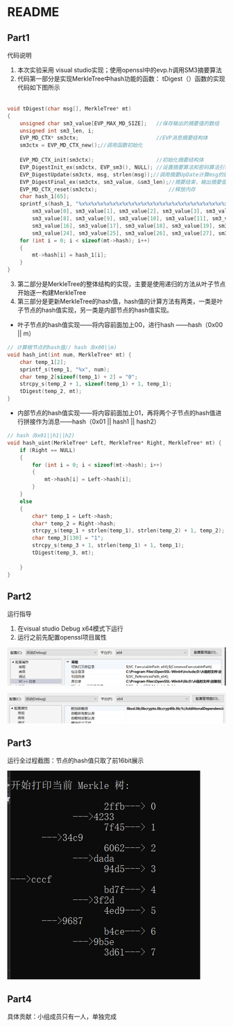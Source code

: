 #  README

## Part1

代码说明

1. 本次实验采用 visual studio实现；使用openssl中的evp.h调用SM3摘要算法
2. 代码第一部分是实现MerkleTree中hash功能的函数： tDigest（）函数的实现代码如下图所示

```c++

void tDigest(char msg[], MerkleTree* mt)
{
	unsigned char sm3_value[EVP_MAX_MD_SIZE];   //保存输出的摘要值的数组
	unsigned int sm3_len, i;
	EVP_MD_CTX* sm3ctx;                         //EVP消息摘要结构体
	sm3ctx = EVP_MD_CTX_new();//调用函数初始化

	EVP_MD_CTX_init(sm3ctx);                    //初始化摘要结构体
	EVP_DigestInit_ex(sm3ctx, EVP_sm3(), NULL); //设置摘要算法和密码算法引擎，这里密码算法使用sm3，算法引擎使用OpenSSL默认引擎即软算法
	EVP_DigestUpdate(sm3ctx, msg, strlen(msg));//调用摘要UpDate计算msg的摘要
	EVP_DigestFinal_ex(sm3ctx, sm3_value, &sm3_len);//摘要结束，输出摘要值   
	EVP_MD_CTX_reset(sm3ctx);                       //释放内存
	char hash_1[65];
	sprintf_s(hash_1, "%x%x%x%x%x%x%x%x%x%x%x%x%x%x%x%x%x%x%x%x%x%x%x%x%x%x%x%x%x%x%x%x",
		sm3_value[0], sm3_value[1], sm3_value[2], sm3_value[3], sm3_value[4], sm3_value[5], sm3_value[6], sm3_value[7],
		sm3_value[8], sm3_value[9], sm3_value[10], sm3_value[11], sm3_value[12], sm3_value[13], sm3_value[14], sm3_value[15],
		sm3_value[16], sm3_value[17], sm3_value[18], sm3_value[19], sm3_value[20], sm3_value[21], sm3_value[22], sm3_value[23],
		sm3_value[24], sm3_value[25], sm3_value[26], sm3_value[27], sm3_value[28], sm3_value[29], sm3_value[30], sm3_value[31]);
	for (int i = 0; i < sizeof(mt->hash); i++)
	{
		mt->hash[i] = hash_1[i];
	}
}
```

3. 第二部分是MerkleTree的整体结构的实现，主要是使用递归的方法从叶子节点开始逐一构建MerkleTree
4. 第三部分是更新MerkleTree的hash值，hash值的计算方法有两类，一类是叶子节点的hash值实现，另一类是内部节点的hash值实现。

* 叶子节点的hash值实现——将内容前面加上00，进行hash ——hash（0x00 || m）

```c++
// 计算根节点的hash值// hash（0x00||m)
void hash_int(int num, MerkleTree* mt) {
	char temp_1[2];
	sprintf_s(temp_1, "%x", num);
	char temp_2[sizeof(temp_1) + 2] = "0";
	strcpy_s(temp_2 + 1, sizeof(temp_1) + 1, temp_1);
	tDigest(temp_2, mt);
}
```

* 内部节点的hash值实现——将内容前面加上01，再将两个子节点的hash值进行拼接作为消息——hash（0x01 || hash1 || hash2）

```c++
// hash（0x01||h1||h2)
void hash_uint(MerkleTree* Left, MerkleTree* Right, MerkleTree* mt) {
	if (Right == NULL)
	{
		for (int i = 0; i < sizeof(mt->hash); i++)
		{
			mt->hash[i] = Left->hash[i];
		}
	}
	else
	{
		char* temp_1 = Left->hash;
		char* temp_2 = Right->hash;
		strcpy_s(temp_1 + strlen(temp_1), strlen(temp_2) + 1, temp_2);
		char temp_3[130] = "1";
		strcpy_s(temp_3 + 1, strlen(temp_1) + 1, temp_1);
		tDigest(temp_3, mt);

	}
}
```





## Part2

运行指导

1. 在visual studio  Debug x64模式下运行
2. 运行之前先配置openssl项目属性

![image-20220730111751368](https://github.com/huayu519/Network-security-work/blob/main/images/image-20220730111751368.png)



![image-20220730111819100](https://github.com/huayu519/Network-security-work/blob/main/images/image-20220730111819100.png)

## Part3

运行全过程截图：节点的hash值只取了前16bit展示

![image-20220730145846229](https://github.com/huayu519/Network-security-work/blob/main/images/image-20220730145846229.png)



## Part4

具体贡献：小组成员只有一人，单独完成

